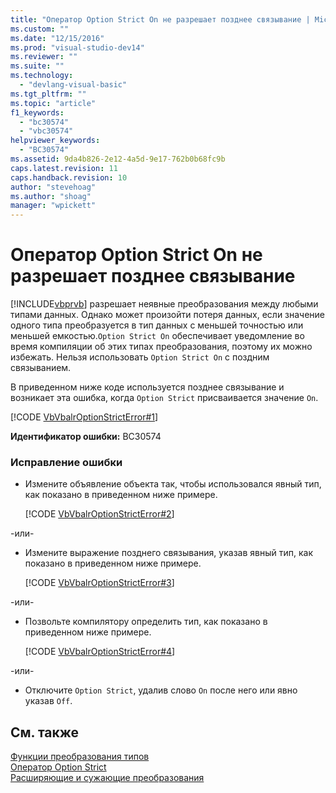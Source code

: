 ```yaml
---
title: "Оператор Option Strict On не разрешает позднее связывание | Microsoft Docs"
ms.custom: ""
ms.date: "12/15/2016"
ms.prod: "visual-studio-dev14"
ms.reviewer: ""
ms.suite: ""
ms.technology: 
  - "devlang-visual-basic"
ms.tgt_pltfrm: ""
ms.topic: "article"
f1_keywords: 
  - "bc30574"
  - "vbc30574"
helpviewer_keywords: 
  - "BC30574"
ms.assetid: 9da4b826-2e12-4a5d-9e17-762b0b68fc9b
caps.latest.revision: 11
caps.handback.revision: 10
author: "stevehoag"
ms.author: "shoag"
manager: "wpickett"
---
```

# Оператор Option Strict On не разрешает позднее связывание
[!INCLUDE[vbprvb](../dotnet/includes/vbprvb_md.md)] разрешает неявные преобразования между любыми типами данных. Однако может произойти потеря данных, если значение одного типа преобразуется в тип данных с меньшей точностью или меньшей емкостью.`Option Strict On` обеспечивает уведомление во время компиляции об этих типах преобразования, поэтому их можно избежать. Нельзя использовать `Option Strict On` с поздним связыванием.  
  
 В приведенном ниже коде используется позднее связывание и возникает эта ошибка, когда `Option Strict` присваивается значение `On`.  
  
 [!CODE [VbVbalrOptionStrictError#1](VbVbalrOptionStrictError#1)]  
  
 **Идентификатор ошибки:** BC30574  
  
### Исправление ошибки  
  
-   Измените объявление объекта так, чтобы использовался явный тип, как показано в приведенном ниже примере.  
  
     [!CODE [VbVbalrOptionStrictError#2](VbVbalrOptionStrictError#2)]  
  
 \-или\-  
  
-   Измените выражение позднего связывания, указав явный тип, как показано в приведенном ниже примере.  
  
     [!CODE [VbVbalrOptionStrictError#3](VbVbalrOptionStrictError#3)]  
  
 \-или\-  
  
-   Позвольте компилятору определить тип, как показано в приведенном ниже примере.  
  
     [!CODE [VbVbalrOptionStrictError#4](VbVbalrOptionStrictError#4)]  
  
 \-или\-  
  
-   Отключите `Option Strict`, удалив слово `On` после него или явно указав `Off`.  
  
## См. также  
 [Функции преобразования типов](../Topic/Type%20Conversion%20Functions%20\(Visual%20Basic\).md)   
 [Оператор Option Strict](../Topic/Option%20Strict%20Statement.md)   
 [Расширяющие и сужающие преобразования](../Topic/Widening%20and%20Narrowing%20Conversions%20\(Visual%20Basic\).md)